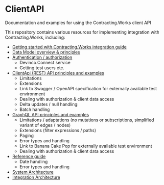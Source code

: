 # ClientAPI

Documentation and examples for using the Contracting.Works client API

This repository contains various resources for implementing integration with Contracting.Works, including:

- [Getting started with  Contracting.Works integration guide](Getting%20started.md)
- [Data Model overview & principles](DataModel.md)
- [Authentication / authorization](Devinco.Connect.md)
  - Devinco.Connect service
  - Getting test users etc.
- [ClientApi (REST) API principles and examples](ClientApi.md)
  - Limitations
  - Extensions
  - Link to Swagger / OpenAPI specification for externally available test environment
  - Dealing with authorization & client data access
  - Delta updates / null handling
  - Batch handling
- [GraphQL API principles and examples](ClientApi.GraphQL.md)
  - Limitations / adaptations (no mutations or subscriptions, simplified variant of edges / nodes)
  - Extensions (filter expressions / paths)
  - Paging
  - Error types and handling
  - Link to Banana Cake Pop for externally available test environment
  - Dealing with authorization & client data access
- [Reference guide](ReferenceGuide.md)
  - Date handling
  - Error types and handling
- [System Architecture](SystemArchitecture.md)
- [Integration Architecture](IntegrationArchitecture.md)
